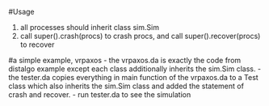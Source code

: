 #Usage
1. all processes should inherit class sim.Sim
2. call super().crash(procs) to crash procs, and
   call super().recover(procs) to recover
   
#a simple example, vrpaxos
    - the vrpaxos.da is exactly the code from distalgo example except each class additionally inherits the sim.Sim class.
    - the tester.da copies everything in main function of the vrpaxos.da to a Test class which also inherits the sim.Sim class and added the statement of crash and recover.
    - run tester.da to see the simulation
